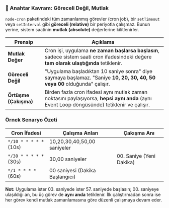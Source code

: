 
### 🔑 Anahtar Kavram: Göreceli Değil, Mutlak

`node-cron` paketindeki tüm zamanlanmış görevler (cron job), bir `setTimeout` veya `setInterval` gibi **göreceli (relative)** bir periyotla çalışmaz. Bunun yerine, sistem saatinin **mutlak (absolute)** değerlerine kilitlenirler.

|Prensip|Açıklama|
|---|---|
|**Mutlak Değer**|Cron işi, uygulama **ne zaman başlarsa başlasın**, sadece sistem saati cron ifadesindeki değere **tam olarak ulaştığında** tetiklenir.|
|**Göreceli Değil**|"Uygulama başladıktan 10 saniye sonra" diye saymaya başlamaz. "Saniye **10, 20, 30, 40, 50 veya 00** olduğunda" çalışır.|
|**Örtüşme (Çakışma)**|Birden fazla cron ifadesi aynı mutlak zaman noktasını paylaşıyorsa, **hepsi aynı anda** (aynı Event Loop döngüsünde) tetiklenir ve çalışır.|

### Örnek Senaryo Özeti

| Cron İfadesi           | Çalışma Anları                  | Çakışma Anı              |
| ---------------------- | ------------------------------- | ------------------------ |
| `*/10 * * * * *` (10s) | 10,20,30,40,50,00 saniyeler     |                          |
| `*/30 * * * * *` (30s) | 30,00 saniyeler                 | 00. Saniye (Yeni Dakika) |
| `*/1 * * * *` (60s)    | 00 saniyesi (Dakika Başlangıcı) |                          |

**Not:** Uygulama ister 03. saniyede ister 57. saniyede başlasın; 00. saniyeye ulaşıldığı an, bu üç görev de **aynı anda** tetiklenir. İlk çalıştırmadan sonra ise her görev kendi mutlak zamanlamasına göre düzenli çalışmaya devam eder.